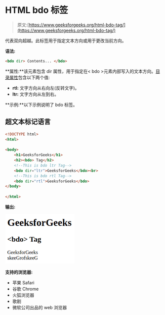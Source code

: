 # HTML bdo 标签

> 原文:[https://www.geeksforgeeks.org/html-bdo-tag/](https://www.geeksforgeeks.org/html-bdo-tag/)

<bdo>代表双向超越。此标签用于指定文本方向或用于更改当前方向。</bdo>

**语法:**

```html
<bdo dir> Contents... </bdo>
```

**属性:**该元素包含 dir 属性，用于指定在< bdo >元素内部写入的文本方向。[目录属性](https://www.geeksforgeeks.org/html-dir-attribute/)包含以下两个值:

*   **rtl:** 文字方向从右向左(反转文字)。
*   **ltr:** 文字方向从左到右。

**示例:**以下示例说明了 bdo 标签。

## 超文本标记语言

```html
<!DOCTYPE html>
<html>

<body>
    <h1>GeeksforGeeks</h1>
    <h2><bdo> Tag</h2>
    <!--This is bdo ltr Tag-->
    <bdo dir="ltr">GeeksforGeeks</bdo><br>
    <!--This is bdo rtl Tag-->
    <bdo dir="rtl">GeeksforGeeks</bdo>
</body>

</html>
```

**输出:**

![](img/88017aeda6735aa8f46323c02740189d.png)

**支持的浏览器:**

*   苹果 Safari
*   谷歌 Chrome
*   火狐浏览器
*   歌剧
*   微软公司出品的 web 浏览器
